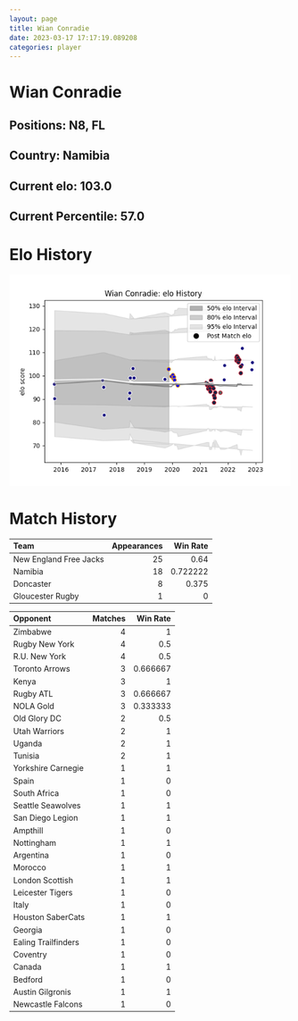 ```yaml
---  
layout: page  
title: Wian Conradie  
date: 2023-03-17 17:17:19.089208  
categories: player  
---
```

# Wian Conradie

## Positions: N8, FL

## Country: Namibia

## Current elo: 103.0

## Current Percentile: 57.0

# Elo History


![elo history](history_WianConradie.png)
# Match History


| Team                   |   Appearances |   Win Rate |
|:-----------------------|--------------:|-----------:|
| New England Free Jacks |            25 |   0.64     |
| Namibia                |            18 |   0.722222 |
| Doncaster              |             8 |   0.375    |
| Gloucester Rugby       |             1 |   0        |

| Opponent            |   Matches |   Win Rate |
|:--------------------|----------:|-----------:|
| Zimbabwe            |         4 |   1        |
| Rugby New York      |         4 |   0.5      |
| R.U. New York       |         4 |   0.5      |
| Toronto Arrows      |         3 |   0.666667 |
| Kenya               |         3 |   1        |
| Rugby ATL           |         3 |   0.666667 |
| NOLA Gold           |         3 |   0.333333 |
| Old Glory DC        |         2 |   0.5      |
| Utah Warriors       |         2 |   1        |
| Uganda              |         2 |   1        |
| Tunisia             |         2 |   1        |
| Yorkshire Carnegie  |         1 |   1        |
| Spain               |         1 |   0        |
| South Africa        |         1 |   0        |
| Seattle Seawolves   |         1 |   1        |
| San Diego Legion    |         1 |   1        |
| Ampthill            |         1 |   0        |
| Nottingham          |         1 |   1        |
| Argentina           |         1 |   0        |
| Morocco             |         1 |   1        |
| London Scottish     |         1 |   1        |
| Leicester Tigers    |         1 |   0        |
| Italy               |         1 |   0        |
| Houston SaberCats   |         1 |   1        |
| Georgia             |         1 |   0        |
| Ealing Trailfinders |         1 |   0        |
| Coventry            |         1 |   0        |
| Canada              |         1 |   1        |
| Bedford             |         1 |   0        |
| Austin Gilgronis    |         1 |   1        |
| Newcastle Falcons   |         1 |   0        |